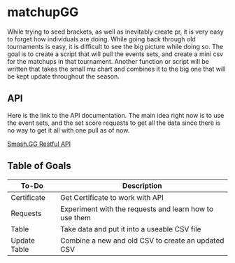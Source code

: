 # matchupGG
While trying to seed brackets, as well as inevitably create pr, it is very easy to forget how individuals are doing. While going back through old tournaments is easy, it is difficult to see the big picture while doing so. The goal is to create a script that will pull the events sets, and create a mini csv for the matchups in that tournament. Another function or script will be written that takes the small mu chart and combines it to the big one that will be kept update throughout the season.

## API
Here is the link to the API documentation. The main idea right now is to use the event sets, and the set score requests to get all the data since there is no way to get it all with one pull as of now.

[Smash.GG Restful API](https://developer.smash.gg/docs/intro)

## Table of Goals
To-Do | Description
----- | -----------
Certificate | Get Certificate to work with API
Requests | Experiment with the requests and learn how to use them
Table | Take data and put it into a useable CSV file
Update Table | Combine a new and old CSV to create an updated CSV

